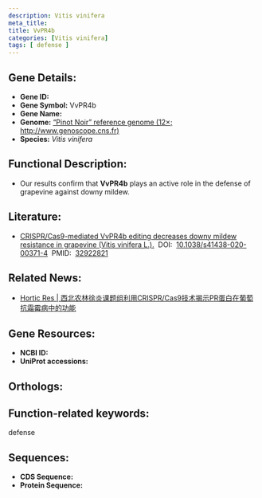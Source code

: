 ```yaml
---
description: Vitis vinifera
meta_title:
title: VvPR4b
categories: [Vitis vinifera]
tags: [ defense ]
---
```


## Gene Details:
- **Gene ID:**	[]()
- **Gene Symbol:** VvPR4b
- **Gene Name:** 
- **Genome:** [“Pinot Noir” reference genome (12×; http://www.genoscope.cns.fr)]()
- **Species:** *Vitis vinifera*

## Functional Description:
   - Our results confirm that **VvPR4b** plays an active role in the defense of grapevine against downy mildew.

## Literature:
   - [CRISPR/Cas9-mediated VvPR4b editing decreases downy mildew resistance in grapevine (Vitis vinifera L.).]( https://academic.oup.com/hr/article/doi/10.1038/s41438-020-00371-4/6445521?login=false)&nbsp;&nbsp;DOI:&nbsp;&nbsp;[10.1038/s41438-020-00371-4](https://academic.oup.com/hr/article/doi/10.1038/s41438-020-00371-4/6445521?login=false)&nbsp;&nbsp;PMID:&nbsp;&nbsp;[32922821](https://pubmed.ncbi.nlm.nih.gov/32922821/)

## Related News:
   - [Hortic Res | 西北农林徐炎课题组利用CRISPR/Cas9技术揭示PR蛋白在葡萄抗霜霉病中的功能](https://mp.weixin.qq.com/s?__biz=Mzg3MDEwNDEyMg==&mid=2247495713&idx=4&sn=aba6f29dfe5ccf21f31d9ecfb3458ba6&chksm=ce905d74f9e7d46225768d2ebe08c319874ae6cde5aa28dba9c49d7f5579a9568c5af5c36b78&scene=27#wechat_redirect)

## Gene Resources:
- **NCBI ID:** [](https://www.ncbi.nlm.nih.gov/gene/?term=)
- **UniProt accessions:** [](https://www.uniprot.org/uniprotkb//entry)

## Orthologs:


## Function-related keywords:
defense

## Sequences:
- **CDS Sequence:**
- **Protein Sequence:**
